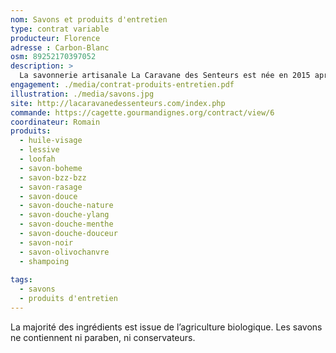 ```yaml
---
nom: Savons et produits d'entretien
type: contrat variable
producteur: Florence
adresse : Carbon-Blanc
osm: 89252170397052
description: >
  La savonnerie artisanale La Caravane des Senteurs est née en 2015 après plusieurs mois de recherches, de formulations, de tests. Elle est située à Carbon-Blanc en Gironde (33). Les savons proposés sont fabriqués par la méthode de saponification à froid (SAF) qui a le grand avantage de garder la glycérine dans le savon. Vous trouverez des savons avec huile essentielle, des savons sans huile essentielle, un savon à barbe, un shampoing solide. 
engagement: ./media/contrat-produits-entretien.pdf
illustration: ./media/savons.jpg
site: http://lacaravanedessenteurs.com/index.php
commande: https://cagette.gourmandignes.org/contract/view/6
coordinateur: Romain
produits:
  - huile-visage
  - lessive
  - loofah
  - savon-boheme
  - savon-bzz-bzz
  - savon-rasage
  - savon-douce
  - savon-douche-nature 
  - savon-douche-ylang 
  - savon-douche-menthe 
  - savon-douche-douceur 
  - savon-noir
  - savon-olivochanvre 	
  - shampoing
                           
tags:
  - savons
  - produits d'entretien
---
```


La majorité des ingrédients est issue de l’agriculture biologique. Les savons ne contiennent ni paraben, ni conservateurs.